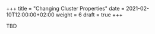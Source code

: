 +++
title = "Changing Cluster Properties"
date = 2021-02-10T12:00:00+02:00
weight = 6
draft = true
+++

TBD
